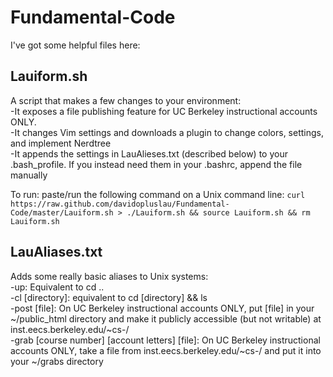 Fundamental-Code
================
I've got some helpful files here:

Lauiform.sh
---
A script that makes a few changes to your environment:<br>
  -It exposes a file publishing feature for UC Berkeley instructional accounts ONLY.<br>
  -It changes Vim settings and downloads a plugin to change colors, settings, and implement Nerdtree<br>
  -It appends the settings in LauAlieses.txt (described below) to your .bash_profile. If you instead need them in your .bashrc, append the file manually<br>

To run: paste/run the following command on a Unix command line:
`curl https://raw.github.com/davidopluslau/Fundamental-Code/master/Lauiform.sh > ./Lauiform.sh && source Lauiform.sh && rm Lauiform.sh`
  
LauAliases.txt
---
Adds some really basic aliases to Unix systems:<br>
  -up: Equivalent to cd ..<br>
  -cl [directory]: equivalent to cd [directory] && ls<br>
  -post [file]: On UC Berkeley instructional accounts ONLY, put [file] in your ~/public_html directory and make it publicly accessible (but not writable) at inst.eecs.berkeley.edu/~cs<your course number>-<your account letters>/<br>
  -grab [course number] [account letters] [file]: On UC Berkeley instructional accounts ONLY, take a file from inst.eecs.berkeley.edu/~cs<course number>-<account letters>/<file> and put it into your ~/grabs directory<br>
